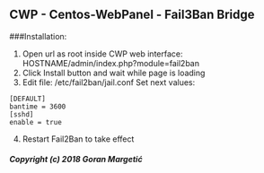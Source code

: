 
## CWP - Centos-WebPanel - Fail3Ban Bridge

###Installation:
1) Open url as root inside CWP web interface: HOSTNAME/admin/index.php?module=fail2ban
2) Click Install button and wait while page is loading
2) Edit file: /etc/fail2ban/jail.conf
   Set next values:
```
[DEFAULT]
bantime = 3600
[sshd]
enable = true
```
4) Restart Fail2Ban to take effect

##### Copyright (c) 2018 Goran Margetić
